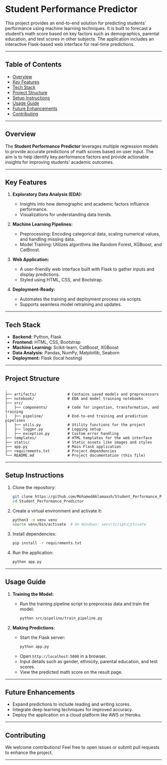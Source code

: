 
# Student Performance Predictor

This project provides an end-to-end solution for predicting students' performance using machine learning techniques. It is built to forecast a student’s math score based on key factors such as demographics, parental education, and test scores in other subjects. The application includes an interactive Flask-based web interface for real-time predictions.

---

## Table of Contents

- [Overview](#overview)  
- [Key Features](#key-features)  
- [Tech Stack](#tech-stack)  
- [Project Structure](#project-structure)  
- [Setup Instructions](#setup-instructions)  
- [Usage Guide](#usage-guide)  
- [Future Enhancements](#future-enhancements)  
- [Contributing](#contributing)  

---

## Overview

The **Student Performance Predictor** leverages multiple regression models to provide accurate predictions of math scores based on user input. The aim is to help identify key performance factors and provide actionable insights for improving students' academic outcomes.

---

## Key Features

1. **Exploratory Data Analysis (EDA):**
   - Insights into how demographic and academic factors influence performance.
   - Visualizations for understanding data trends.

2. **Machine Learning Pipelines:**
   - Preprocessing: Encoding categorical data, scaling numerical values, and handling missing data.
   - Model Training: Utilizes algorithms like Random Forest, XGBoost, and CatBoost.

3. **Web Application:**
   - A user-friendly web interface built with Flask to gather inputs and display predictions.
   - Styled using HTML, CSS, and Bootstrap.

4. **Deployment-Ready:**
   - Automates the training and deployment process via scripts.
   - Supports seamless model retraining and updates.

---

## Tech Stack

- **Backend:** Python, Flask  
- **Frontend:** HTML, CSS, Bootstrap  
- **Machine Learning:** Scikit-learn, CatBoost, XGBoost  
- **Data Analysis:** Pandas, NumPy, Matplotlib, Seaborn  
- **Deployment:** Flask (local hosting)  

---

## Project Structure

```plaintext
.
├── artifacts/              # Contains saved models and preprocessors
├── notebook/               # EDA and model training notebooks
├── src/
│   ├── components/         # Code for ingestion, transformation, and training
│   ├── pipeline/           # End-to-end training and prediction pipelines
│   ├── utils.py            # Utility functions for the project
│   ├── logger.py           # Logging setup
│   ├── exception.py        # Custom error handling
├── templates/              # HTML templates for the web interface
├── static/                 # Static assets like images and styles
├── app.py                  # Main Flask application
├── requirements.txt        # Project dependencies
└── README.md               # Project documentation (this file)
```

---

## Setup Instructions

1. Clone the repository:
   ```bash
   git clone https://github.com/MohamedAklamaash/Student_Performance_Predictor.git
   cd Student_Performance_Predictor
   ```

2. Create a virtual environment and activate it:
   ```bash
   python3 -m venv venv
   source venv/bin/activate  # On Windows: venv\Scriptsctivate
   ```

3. Install dependencies:
   ```bash
   pip install -r requirements.txt
   ```

4. Run the application:
   ```bash
   python app.py
   ```

---

## Usage Guide

1. **Training the Model:**
   - Run the training pipeline script to preprocess data and train the model:
     ```bash
     python src/pipeline/train_pipeline.py
     ```

2. **Making Predictions:**
   - Start the Flask server:
     ```bash
     python app.py
     ```
   - Open `http://localhost:5000` in a browser.
   - Input details such as gender, ethnicity, parental education, and test scores.
   - View the predicted math score on the result page.

---

## Future Enhancements

- Expand predictions to include reading and writing scores.
- Integrate deep learning techniques for improved accuracy.
- Deploy the application on a cloud platform like AWS or Heroku.

---

## Contributing

We welcome contributions! Feel free to open issues or submit pull requests to enhance the project.

---
